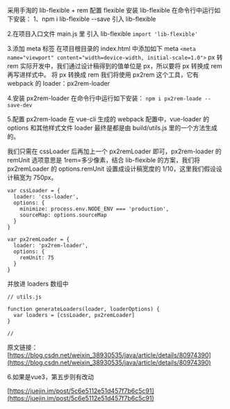 采用手淘的 lib-flexible + rem
配置 flexible
安装 lib-flexible
在命令行中运行如下安装：
1、npm i lib-flexible --save
引入 lib-flexible

2.在项目入口文件 main.js 里 引入 lib-flexible
`import 'lib-flexible'`

3.添加 meta 标签
在项目根目录的 index.html 中添加如下 meta
`<meta name="viewport" content="width=device-width, initial-scale=1.0">`
px 转 rem
实际开发中，我们通过设计稿得到的值单位是 px，所以要将 px 转换成 rem 再写进样式中。
将 px 转换成 rem 我们将使用 px2rem 这个工具，它有 webpack 的 loader：px2rem-loader

4.安装 px2rem-loader
在命令行中运行如下安装：
`npm i px2rem-loade --save-dev`

5.配置 px2rem-loade
在 vue-cli 生成的 webpack 配置中，vue-loader 的 options 和其他样式文件 loader 最终是都是由 build/utils.js 里的一个方法生成的。

我们只需在 cssLoader 后再加上一个 px2remLoader 即可，px2rem-loader 的 remUnit 选项意思是 1rem=多少像素，结合 lib-flexible 的方案，我们将 px2remLoader 的 options.remUnit 设置成设计稿宽度的 1/10，这里我们假设设计稿宽为 750px。
```
var cssLoader = {
  loader: 'css-loader',
  options: {
    minimize: process.env.NODE_ENV === 'production',
    sourceMap: options.sourceMap
  }
}

var px2remLoader = {
  loader: 'px2rem-loader',
  options: {
    remUnit: 75
  }
}
```


并放进 loaders 数组中
```
// utils.js

function generateLoaders(loader, loaderOptions) {
  var loaders = [cssLoader, px2remLoader]
}

// 
```


原文链接：[https://blog.csdn.net/weixin_38930535/java/article/details/80974390](https://blog.csdn.net/weixin_38930535/java/article/details/80974390)

6.如果是vue3，第五步则有改动

[https://juejin.im/post/5c6e5112e51d457f7b6c5c91](https://juejin.im/post/5c6e5112e51d457f7b6c5c91)